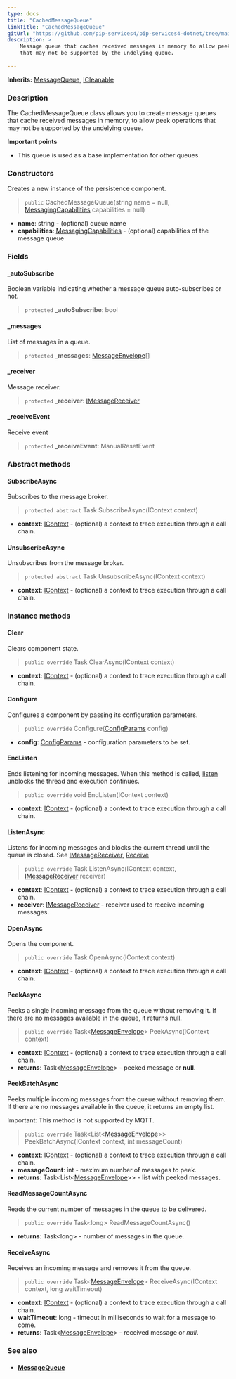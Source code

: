 ```yaml
---
type: docs
title: "CachedMessageQueue"
linkTitle: "CachedMessageQueue"
gitUrl: "https://github.com/pip-services4/pip-services4-dotnet/tree/main/pip-services4-messaging-dotnet"
description: >
    Message queue that caches received messages in memory to allow peek operations
    that may not be supported by the undelying queue.
 
---
```


**Inherits:** [MessageQueue](../message_queue), [ICleanable](../../../components/run/icleanable) 

### Description

The CachedMessageQueue class allows you to create message queues that cache received messages in memory, to allow peek operations that may not be supported by the undelying queue.

**Important points**

- This queue is used as a base implementation for other queues.

### Constructors
Creates a new instance of the persistence component.

> `public` CachedMessageQueue(string name = null, [MessagingCapabilities](../messaging_capabilities) capabilities = null)

- **name**: string - (optional) queue name
- **capabilities**: [MessagingCapabilities](../messaging_capabilities) - (optional) capabilities of the message queue

### Fields

<span class="hide-title-link">

#### _autoSubscribe
Boolean variable indicating whether a message queue auto-subscribes or not.  

> `protected` **_autoSubscribe**: bool

#### _messages
List of messages in a queue. 

> `protected` **_messages**: [MessageEnvelope](../message_envelope)[]

#### _receiver
Message receiver.

> `protected` **_receiver**: [IMessageReceiver](../imessage_receiver)

#### _receiveEvent
Receive event
> `protected` **_receiveEvent**: ManualResetEvent

</span>

### Abstract methods

#### SubscribeAsync
Subscribes to the message broker.

> `protected abstract` Task SubscribeAsync(IContext context)

- **context**: [IContext](../../../components/context/icontext) - (optional) a context to trace execution through a call chain.


#### UnsubscribeAsync
Unsubscribes from the message broker.

> `protected abstract` Task UnsubscribeAsync(IContext context)

- **context**: [IContext](../../../components/context/icontext) - (optional) a context to trace execution through a call chain.



### Instance methods

#### Clear
Clears component state.

> `public override` Task ClearAsync(IContext context)

- **context**: [IContext](../../../components/context/icontext) - (optional) a context to trace execution through a call chain.

#### Configure
Configures a component by passing its configuration parameters.

> `public override` Configure([ConfigParams](../../../components/config/config_params) config)

- **config**: [ConfigParams](../../../components/config/config_params) - configuration parameters to be set.

#### EndListen
Ends listening for incoming messages.
When this method is called, [listen](#listen) unblocks the thread and execution continues.

> `public override` void EndListen(IContext context)

- **context**: [IContext](../../../components/context/icontext) - (optional) a context to trace execution through a call chain.

#### ListenAsync
Listens for incoming messages and blocks the current thread until the queue is closed.
See [IMessageReceiver](../imessage_receiver), [Receive](#receive)

> `public override` Task ListenAsync(IContext context, [IMessageReceiver](../imessage_receiver) receiver)

- **context**: [IContext](../../../components/context/icontext) - (optional) a context to trace execution through a call chain.
- **receiver**: [IMessageReceiver](../imessage_receiver) - receiver used to receive incoming messages.


#### OpenAsync
Opens the component.

> `public override` Task OpenAsync(IContext context)

- **context**: [IContext](../../../components/context/icontext) - (optional) a context to trace execution through a call chain.


#### PeekAsync
Peeks a single incoming message from the queue without removing it.
If there are no messages available in the queue, it returns null.

> `public override` Task\<[MessageEnvelope](../message_envelope)\> PeekAsync(IContext context)

- **context**: [IContext](../../../components/context/icontext) - (optional) a context to trace execution through a call chain.
- **returns**: Task\<[MessageEnvelope](../message_envelope)\> - peeked message or **null**.


#### PeekBatchAsync
Peeks multiple incoming messages from the queue without removing them.
If there are no messages available in the queue, it returns an empty list.

Important: This method is not supported by MQTT.

> `public override` Task\<List\<[MessageEnvelope](../message_envelope)\>\> PeekBatchAsync(IContext context, int messageCount)

- **context**: [IContext](../../../components/context/icontext) - (optional) a context to trace execution through a call chain.
- **messageCount**: int - maximum number of messages to peek.
- **returns**: Task\<List\<[MessageEnvelope](../message_envelope)\>\> - list with peeked messages.

#### ReadMessageCountAsync
Reads the current number of messages in the queue to be delivered.

> `public override` Task\<long\> ReadMessageCountAsync()

- **returns**: Task\<long\> - number of messages in the queue.

#### ReceiveAsync
Receives an incoming message and removes it from the queue.

> `public override` Task<[MessageEnvelope](../message_envelope)> ReceiveAsync(IContext context, long waitTimeout)

- **context**: [IContext](../../../components/context/icontext) - (optional) a context to trace execution through a call chain.
- **waitTimeout**: long - timeout in milliseconds to wait for a message to come.
- **returns**: Task<[MessageEnvelope](../message_envelope)> - received message or *null*.



### See also
- #### [MessageQueue](../message_queue)
